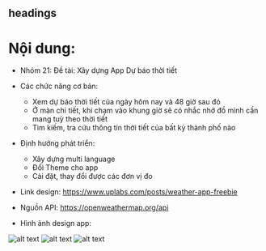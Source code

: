 ## headings
# Nội dung: 
- Nhóm 21: Đề tài: Xây dựng App Dự báo thời tiết
- Các chức năng cơ bản:
    + Xem dự báo thời tiết của ngày hôm nay và 48 giờ sau đó
    + Ở màn chi tiết, khi chạm vào khung giờ sẽ có nhắc nhở đồ mình cần mang tuỳ theo thời tiết
    + Tìm kiếm, tra cứu thông tin thời tiết của bất kỳ thành phố nào
- Định hướng phát triển: 
    + Xây dựng multi language
    + Đổi Theme cho app
    + Cài đặt, thay đổi được các đơn vị đo
   

- Link design: https://www.uplabs.com/posts/weather-app-freebie
- Nguồn API: https://openweathermap.org/api 
- Hình ảnh design app: 

![alt text](https://github.com/CodeHiSmile/weatherApp/tree/main/assets/images/splash.IPEG?raw=true)
![alt text](https://github.com/CodeHiSmile/weatherApp/tree/main/assets/images/home.IPEG?raw=true)
![alt text](https://github.com/CodeHiSmile/weatherApp/tree/main/assets/images/detail.IPEG?raw=true)